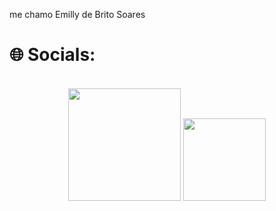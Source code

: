 me chamo Emilly de Brito Soares

# 🌐 Socials:
<br>
 <div align="center">
    <a href="https://www.instagram.com/emillysoares._ " target="_blank"><img src="https://img.shields.io/badge/-Instagram-%23E4405F?style=for-the-badge&logo=instagram&logoColor=white" width = "180" target="_blank"></a>
    <a href = "mailto:bemilly711@gmail.com"><img src="https://img.shields.io/badge/-Gmail-%23333?style=for-the-badge&logo=gmail&logoColor=white"  width = "132" target="_blank"></a> 
  </div>
<br>

